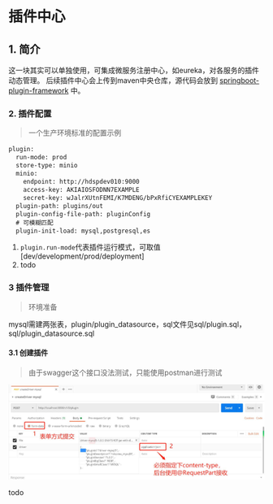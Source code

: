 # 插件中心

## 1. 简介
这一块其实可以单独使用，可集成微服务注册中心，如eureka，对各服务的插件动态管理。
后续插件中心会上传到maven中央仓库，源代码会放到
[springboot-plugin-framework](https://github.com/thestyleofme/springboot-plugin-framework-parent) 中。

### 2. 插件配置

> 一个生产环境标准的配置示例

```
plugin:
  run-mode: prod
  store-type: minio
  minio:
    endpoint: http://hdspdev010:9000
    access-key: AKIAIOSFODNN7EXAMPLE
    secret-key: wJalrXUtnFEMI/K7MDENG/bPxRfiCYEXAMPLEKEY
  plugin-path: plugins/out
  plugin-config-file-path: pluginConfig
  # 可模糊匹配
  plugin-init-load: mysql,postgresql,es
```

1. ```plugin.run-mode```代表插件运行模式，可取值[dev/development/prod/deployment]
2. todo

### 3 插件管理

> 环境准备

mysql需建两张表，plugin/plugin_datasource，sql文件见sql/plugin.sql，sql/plugin_datasource.sql

#### 3.1 创建插件

> 由于swagger这个接口没法测试，只能使用postman进行测试

![image](images/plugin-core/plugin-create.jpg)

todo
